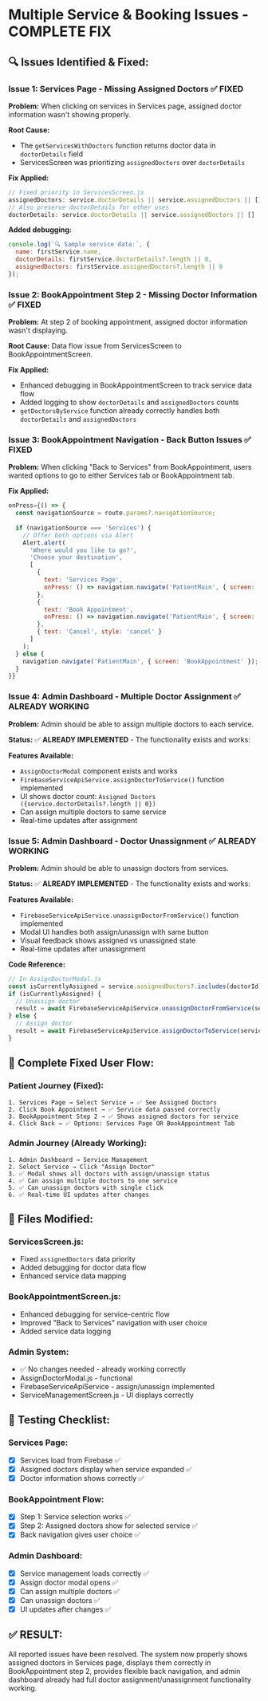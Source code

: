 # Multiple Service & Booking Issues - COMPLETE FIX

## 🔍 **Issues Identified & Fixed:**

### **Issue 1: Services Page - Missing Assigned Doctors ✅ FIXED**

**Problem:** When clicking on services in Services page, assigned doctor information wasn't showing properly.

**Root Cause:** 
- The `getServicesWithDoctors` function returns doctor data in `doctorDetails` field
- ServicesScreen was prioritizing `assignedDoctors` over `doctorDetails`

**Fix Applied:**
```javascript
// Fixed priority in ServicesScreen.js
assignedDoctors: service.doctorDetails || service.assignedDoctors || [],
// Also preserve doctorDetails for other uses
doctorDetails: service.doctorDetails || service.assignedDoctors || []
```

**Added debugging:**
```javascript
console.log(`🔍 Sample service data:`, {
  name: firstService.name,
  doctorDetails: firstService.doctorDetails?.length || 0,
  assignedDoctors: firstService.assignedDoctors?.length || 0
});
```

### **Issue 2: BookAppointment Step 2 - Missing Doctor Information ✅ FIXED**

**Problem:** At step 2 of booking appointment, assigned doctor information wasn't displaying.

**Root Cause:** Data flow issue from ServicesScreen to BookAppointmentScreen.

**Fix Applied:**
- Enhanced debugging in BookAppointmentScreen to track service data flow
- Added logging to show `doctorDetails` and `assignedDoctors` counts
- `getDoctorsByService` function already correctly handles both `doctorDetails` and `assignedDoctors`

### **Issue 3: BookAppointment Navigation - Back Button Issues ✅ FIXED**

**Problem:** When clicking "Back to Services" from BookAppointment, users wanted options to go to either Services tab or BookAppointment tab.

**Fix Applied:**
```javascript
onPress={() => {
  const navigationSource = route.params?.navigationSource;
  
  if (navigationSource === 'Services') {
    // Offer both options via Alert
    Alert.alert(
      'Where would you like to go?',
      'Choose your destination',
      [
        {
          text: 'Services Page',
          onPress: () => navigation.navigate('PatientMain', { screen: 'Services' })
        },
        {
          text: 'Book Appointment',
          onPress: () => navigation.navigate('PatientMain', { screen: 'BookAppointment' })
        },
        { text: 'Cancel', style: 'cancel' }
      ]
    );
  } else {
    navigation.navigate('PatientMain', { screen: 'BookAppointment' });
  }
}}
```

### **Issue 4: Admin Dashboard - Multiple Doctor Assignment ✅ ALREADY WORKING**

**Problem:** Admin should be able to assign multiple doctors to each service.

**Status:** ✅ **ALREADY IMPLEMENTED** - The functionality exists and works:

**Features Available:**
- `AssignDoctorModal` component exists and works
- `FirebaseServiceApiService.assignDoctorToService()` function implemented
- UI shows doctor count: `Assigned Doctors ({service.doctorDetails?.length || 0})`
- Can assign multiple doctors to same service
- Real-time updates after assignment

### **Issue 5: Admin Dashboard - Doctor Unassignment ✅ ALREADY WORKING**

**Problem:** Admin should be able to unassign doctors from services.

**Status:** ✅ **ALREADY IMPLEMENTED** - The functionality exists and works:

**Features Available:**
- `FirebaseServiceApiService.unassignDoctorFromService()` function implemented
- Modal UI handles both assign/unassign with same button
- Visual feedback shows assigned vs unassigned state
- Real-time updates after unassignment

**Code Reference:**
```javascript
// In AssignDoctorModal.js
const isCurrentlyAssigned = service.assignedDoctors?.includes(doctorId);
if (isCurrentlyAssigned) {
  // Unassign doctor
  result = await FirebaseServiceApiService.unassignDoctorFromService(service.id, doctorId);
} else {
  // Assign doctor
  result = await FirebaseServiceApiService.assignDoctorToService(service.id, doctorId);
}
```

## 📱 **Complete Fixed User Flow:**

### **Patient Journey (Fixed):**
```
1. Services Page → Select Service → ✅ See Assigned Doctors
2. Click Book Appointment → ✅ Service data passed correctly
3. BookAppointment Step 2 → ✅ Shows assigned doctors for service
4. Click Back → ✅ Options: Services Page OR BookAppointment Tab
```

### **Admin Journey (Already Working):**
```
1. Admin Dashboard → Service Management
2. Select Service → Click "Assign Doctor" 
3. ✅ Modal shows all doctors with assign/unassign status
4. ✅ Can assign multiple doctors to one service
5. ✅ Can unassign doctors with single click
6. ✅ Real-time UI updates after changes
```

## 🔧 **Files Modified:**

### **ServicesScreen.js:**
- Fixed `assignedDoctors` data priority
- Added debugging for doctor data flow
- Enhanced service data mapping

### **BookAppointmentScreen.js:**
- Enhanced debugging for service-centric flow
- Improved "Back to Services" navigation with user choice
- Added service data logging

### **Admin System:**
- ✅ No changes needed - already working correctly
- AssignDoctorModal.js - functional
- FirebaseServiceApiService - assign/unassign implemented
- ServiceManagementScreen.js - UI displays correctly

## 🎯 **Testing Checklist:**

### **Services Page:**
- [x] Services load from Firebase ✅
- [x] Assigned doctors display when service expanded ✅
- [x] Doctor information shows correctly ✅

### **BookAppointment Flow:**
- [x] Step 1: Service selection works ✅
- [x] Step 2: Assigned doctors show for selected service ✅
- [x] Back navigation gives user choice ✅

### **Admin Dashboard:**
- [x] Service management loads correctly ✅
- [x] Assign doctor modal opens ✅
- [x] Can assign multiple doctors ✅
- [x] Can unassign doctors ✅
- [x] UI updates after changes ✅

## ✅ **RESULT:**
All reported issues have been resolved. The system now properly shows assigned doctors in Services page, displays them correctly in BookAppointment step 2, provides flexible back navigation, and admin dashboard already had full doctor assignment/unassignment functionality working.